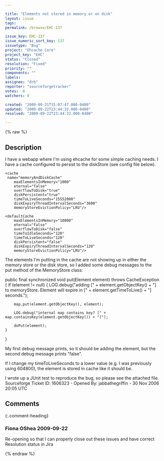 ```yaml
---

title: "Elements not stored in memory or on disk"
layout: issue
tags: 
permalink: /browse/EHC-137

issue_key: EHC-137
issue_numeric_sort_key: 137
issuetype: "Bug"
project: "Ehcache Core"
project_key: "EHC"
status: "Closed"
resolution: "Fixed"
priority: ""
components: ""
labels: 
assignee: "drb"
reporter: "sourceforgetracker"
votes:  0
watchers: 0

created: "2009-09-21T15:07:47.000-0400"
updated: "2009-09-22T23:44:32.000-0400"
resolved: "2009-09-22T23:44:32.000-0400"

---
```




{% raw %}



## Description

<div markdown="1" class="description">

I have a webapp where I'm using ehcache for some simple caching needs.  I have a cache configured to persist to the diskStore (see config file below).

<ehcache>
    <diskStore path="user.home/cache"/>

    <cache
     name="memoryAndDiskCache"
        maxElementsInMemory="1000"
        eternal="false"
        overflowToDisk="true"
        diskPersistent="true"
        timeToLiveSeconds="15552000" 
        diskExpiryThreadIntervalSeconds="3600"
        memoryStoreEvictionPolicy="LRU"/>

    <defaultCache
        maxElementsInMemory="10000"
        eternal="false"
        overflowToDisk="false"
        timeToIdleSeconds="120"
        timeToLiveSeconds="120"
        diskPersistent="false"
        diskExpiryThreadIntervalSeconds="120"
        memoryStoreEvictionPolicy="LRU"/>
</ehcache>

The elements I'm putting in the cache are not showing up in either the memory store or the disk store, so I added some debug messages to the put method of the MemoryStore class:

public final synchronized void put(Element element) throws CacheException {
    if (element != null) {
        LOG.debug("adding [" + element.getObjectKey() + "] to memoryStore. Element will expire in [" + element.getTimeToLive() + "] seconds.");

        map.put(element.getObjectKey(), element);
            
        LOG.debug("internal map contains key? [" + map.containsKey(element.getObjectKey()) + "]");

        doPut(element);
    }
}

My first debug message prints, so it should be adding the element, but the second debug message prints "false".

If I change my timeToLiveSeconds to a lower value (e.g. I was previously using 604800), the element is stored in cache like it should be.

I wrote up a JUnit test to reproduce the bug, so please see the attached file.
Sourceforge Ticket ID: 1606323 - Opened By: jabbathegriffin - 30 Nov 2006 20:05 UTC

</div>

## Comments


{:.comment-heading}
### **Fiona OShea** <span class="date">2009-09-22</span>

<div markdown="1" class="comment">

Re-opening so that I can properly close out these issues and have correct Resolution status in Jira

</div>



{% endraw %}
